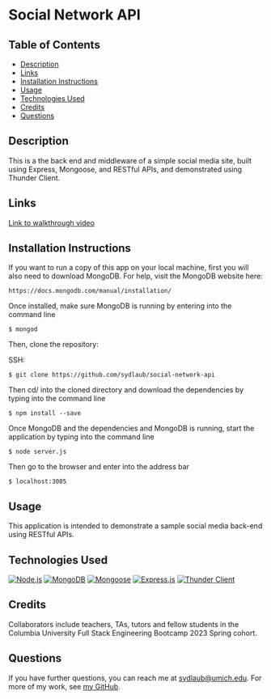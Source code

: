 # Social Network API

## Table of Contents

* [Description](#description)
* [Links](#links)
* [Installation Instructions](#installation-instructions)
* [Usage](#usage)
* [Technologies Used](#technologies-used)
* [Credits](#credits)
* [Questions](#questions)

## Description

This is a the back end and middleware of a simple social media site, built using Express, Mongoose, and RESTful APIs, and demonstrated using Thunder Client.

## Links

[Link to walkthrough video]()

## Installation Instructions

If you want to run a copy of this app on your local machine, first you will also need to download MongoDB. For help, visit the MongoDB website here:
```
https://docs.mongodb.com/manual/installation/
```

Once installed, make sure MongoDB is running by entering into the command line
```
$ mongod
```

Then, clone the repository:

SSH:
```
$ git clone https://github.com/sydlaub/social-network-api
```

Then cd/ into the cloned directory and download the dependencies by typing into the command line
```
$ npm install --save
```

Once MongoDB and the dependencies and MongoDB is running, start the application by typing into the command line
```
$ node server.js
```

Then go to the browser and enter into the address bar
```
$ localhost:3005
```

## Usage

This application is intended to demonstrate a sample social media back-end using RESTful APIs.

## Technologies Used

[![Node.js](https://img.shields.io/badge/built%20with-Node.js-3c873a)](https://nodejs.org/en/) [![MongoDB](https://img.shields.io/badge/built%20with-MongoDB-4db33d)](https://www.mongodb.com/) [![Mongoose](https://img.shields.io/badge/built%20with-Mongoose-880000)](https://mongoosejs.com/) [![Express.js](https://img.shields.io/badge/built%20with-Express.js-303030)](https://expressjs.com/) [![Thunder Client](https://img.shields.io/badge/demoed%20with-Thunder%20Client-924e96)](https://www.thunderclient.io/)


## Credits

Collaborators include teachers, TAs, tutors and fellow students in the Columbia University Full Stack Engineering Bootcamp 2023 Spring cohort.


## Questions

If you have further questions, you can reach me at sydlaub@umich.edu. For more of my work, see [my GitHub](https://github.com/sydlaub).
